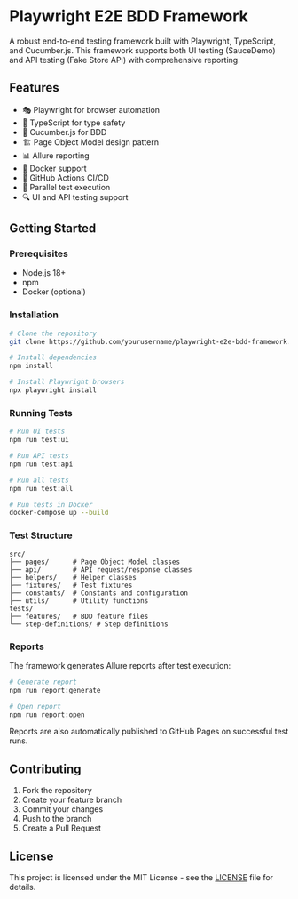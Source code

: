 # Playwright E2E BDD Framework

A robust end-to-end testing framework built with Playwright, TypeScript, and Cucumber.js. This framework supports both UI testing (SauceDemo) and API testing (Fake Store API) with comprehensive reporting.

## Features

- 🎭 Playwright for browser automation
- 📝 TypeScript for type safety
- 🥒 Cucumber.js for BDD
- 🏗️ Page Object Model design pattern
- 📊 Allure reporting
- 🐳 Docker support
- 🔄 GitHub Actions CI/CD
- 📱 Parallel test execution
- 🔍 UI and API testing support

## Getting Started

### Prerequisites

- Node.js 18+
- npm
- Docker (optional)

### Installation

```bash
# Clone the repository
git clone https://github.com/yourusername/playwright-e2e-bdd-framework.git

# Install dependencies
npm install

# Install Playwright browsers
npx playwright install
```

### Running Tests

```bash
# Run UI tests
npm run test:ui

# Run API tests
npm run test:api

# Run all tests
npm run test:all

# Run tests in Docker
docker-compose up --build
```

### Test Structure

```
src/
├── pages/      # Page Object Model classes
├── api/        # API request/response classes
├── helpers/    # Helper classes
├── fixtures/   # Test fixtures
├── constants/  # Constants and configuration
├── utils/      # Utility functions
tests/
├── features/   # BDD feature files
└── step-definitions/ # Step definitions
```

### Reports

The framework generates Allure reports after test execution:

```bash
# Generate report
npm run report:generate

# Open report
npm run report:open
```

Reports are also automatically published to GitHub Pages on successful test runs.

## Contributing

1. Fork the repository
2. Create your feature branch
3. Commit your changes
4. Push to the branch
5. Create a Pull Request

## License

This project is licensed under the MIT License - see the [LICENSE](LICENSE) file for details.